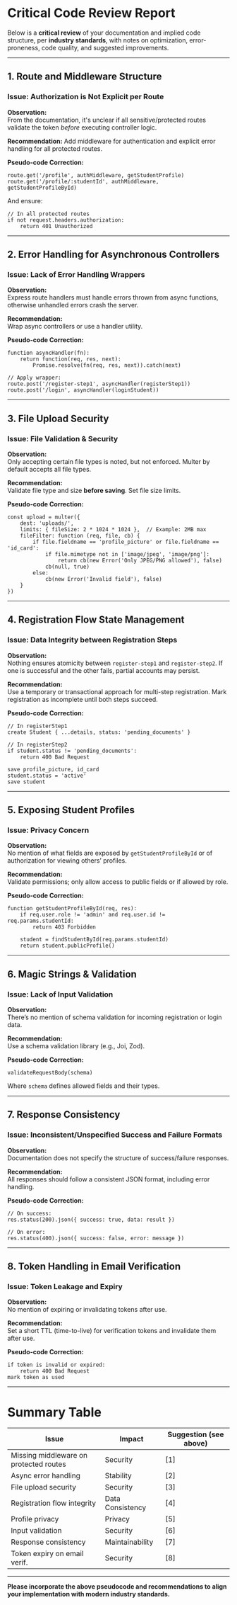 # Critical Code Review Report

Below is a **critical review** of your documentation and implied code structure, per **industry standards**, with notes on optimization, error-proneness, code quality, and suggested improvements.

---

## 1. Route and Middleware Structure

### Issue: Authorization is Not Explicit per Route  
**Observation:**  
From the documentation, it's unclear if all sensitive/protected routes validate the token *before* executing controller logic.

**Recommendation:**
Add middleware for authentication and explicit error handling for all protected routes.

**Pseudo-code Correction:**  
```pseudocode
route.get('/profile', authMiddleware, getStudentProfile)
route.get('/profile/:studentId', authMiddleware, getStudentProfileById)
```
And ensure:
```pseudocode
// In all protected routes
if not request.headers.authorization:
    return 401 Unauthorized
```

---

## 2. Error Handling for Asynchronous Controllers

### Issue: Lack of Error Handling Wrappers  
**Observation:**  
Express route handlers must handle errors thrown from async functions, otherwise unhandled errors crash the server.

**Recommendation:**  
Wrap async controllers or use a handler utility.

**Pseudo-code Correction:**  
```pseudocode
function asyncHandler(fn):
    return function(req, res, next):
        Promise.resolve(fn(req, res, next)).catch(next)

// Apply wrapper:
route.post('/register-step1', asyncHandler(registerStep1))
route.post('/login', asyncHandler(loginStudent))
```

---

## 3. File Upload Security

### Issue: File Validation & Security  
**Observation:**  
Only accepting certain file types is noted, but not enforced. Multer by default accepts all file types.

**Recommendation:**  
Validate file type and size **before saving**. Set file size limits.

**Pseudo-code Correction:**  
```pseudocode
const upload = multer({
    dest: 'uploads/',
    limits: { fileSize: 2 * 1024 * 1024 },  // Example: 2MB max
    fileFilter: function (req, file, cb) {
        if file.fieldname == 'profile_picture' or file.fieldname == 'id_card':
            if file.mimetype not in ['image/jpeg', 'image/png']:
                return cb(new Error('Only JPEG/PNG allowed'), false)
            cb(null, true)
        else:
            cb(new Error('Invalid field'), false)
    }
})
```

---

## 4. Registration Flow State Management

### Issue: Data Integrity between Registration Steps  
**Observation:**  
Nothing ensures atomicity between `register-step1` and `register-step2`. If one is successful and the other fails, partial accounts may persist.

**Recommendation:**  
Use a temporary or transactional approach for multi-step registration. Mark registration as incomplete until both steps succeed.

**Pseudo-code Correction:**  
```pseudocode
// In registerStep1
create Student { ...details, status: 'pending_documents' }

// In registerStep2
if student.status != 'pending_documents':
    return 400 Bad Request

save profile_picture, id_card
student.status = 'active'
save student
```

---

## 5. Exposing Student Profiles

### Issue: Privacy Concern  
**Observation:**  
No mention of what fields are exposed by `getStudentProfileById` or of authorization for viewing others’ profiles.

**Recommendation:**  
Validate permissions; only allow access to public fields or if allowed by role.

**Pseudo-code Correction:**  
```pseudocode
function getStudentProfileById(req, res):
    if req.user.role != 'admin' and req.user.id != req.params.studentId:
        return 403 Forbidden

    student = findStudentById(req.params.studentId)
    return student.publicProfile()
```

---

## 6. Magic Strings & Validation

### Issue: Lack of Input Validation  
**Observation:**  
There’s no mention of schema validation for incoming registration or login data.

**Recommendation:**  
Use a schema validation library (e.g., Joi, Zod).

**Pseudo-code Correction:**  
```pseudocode
validateRequestBody(schema)
```
Where `schema` defines allowed fields and their types.

---

## 7. Response Consistency

### Issue: Inconsistent/Unspecified Success and Failure Formats  
**Observation:**  
Documentation does not specify the structure of success/failure responses.

**Recommendation:**  
All responses should follow a consistent JSON format, including error handling.

**Pseudo-code Correction:**  
```pseudocode
// On success:
res.status(200).json({ success: true, data: result })

// On error:
res.status(400).json({ success: false, error: message })
```

---

## 8. Token Handling in Email Verification

### Issue: Token Leakage and Expiry  
**Observation:**  
No mention of expiring or invalidating tokens after use.

**Recommendation:**  
Set a short TTL (time-to-live) for verification tokens and invalidate them after use.

**Pseudo-code Correction:**  
```pseudocode
if token is invalid or expired:
    return 400 Bad Request
mark token as used
```

---

# Summary Table

| Issue                                 | Impact          | Suggestion (see above)                             |
|----------------------------------------|-----------------|----------------------------------------------------|
| Missing middleware on protected routes | Security        | [1]                                               |
| Async error handling                   | Stability       | [2]                                               |
| File upload security                   | Security        | [3]                                               |
| Registration flow integrity            | Data Consistency| [4]                                               |
| Profile privacy                        | Privacy         | [5]                                               |
| Input validation                       | Security        | [6]                                               |
| Response consistency                   | Maintainability | [7]                                               |
| Token expiry on email verif.           | Security        | [8]                                               |

---

**Please incorporate the above pseudocode and recommendations to align your implementation with modern industry standards.**